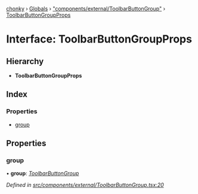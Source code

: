 [chonky](../README.md) › [Globals](../globals.md) › ["components/external/ToolbarButtonGroup"](../modules/_components_external_toolbarbuttongroup_.md) › [ToolbarButtonGroupProps](_components_external_toolbarbuttongroup_.toolbarbuttongroupprops.md)

# Interface: ToolbarButtonGroupProps

## Hierarchy

* **ToolbarButtonGroupProps**

## Index

### Properties

* [group](_components_external_toolbarbuttongroup_.toolbarbuttongroupprops.md#group)

## Properties

###  group

• **group**: *[ToolbarButtonGroup](_components_external_toolbarbuttongroup_.toolbarbuttongroup.md)*

*Defined in [src/components/external/ToolbarButtonGroup.tsx:20](https://github.com/TimboKZ/Chonky/blob/eb6f214/src/components/external/ToolbarButtonGroup.tsx#L20)*
